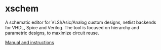 # xschem
A schematic editor for VLSI/Asic/Analog custom designs, netlist backends for VHDL, Spice and Verilog. The tool is focused on hierarchy and parametric designs, to maximize circuit reuse.

[Manual and instructions](http://repo.hu/projects/xschem/xschem_man/xschem_man.html)
